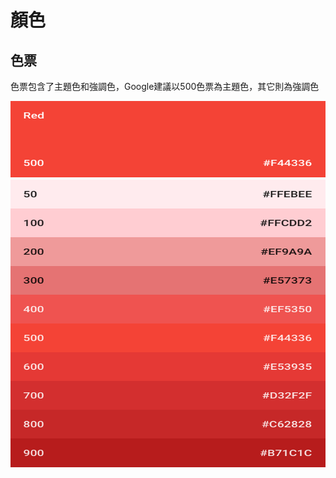 # 顏色

## 色票
色票包含了主題色和強調色，Google建議以500色票為主題色，其它則為強調色

<img src="../../../assets/color_plate_red.png" height="586" width="720">